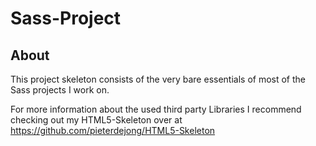 # Sass-Project

## About

This project skeleton consists of the very bare essentials of most of the Sass projects I work on.

For more information about the used third party Libraries I recommend checking out my HTML5-Skeleton over at https://github.com/pieterdejong/HTML5-Skeleton